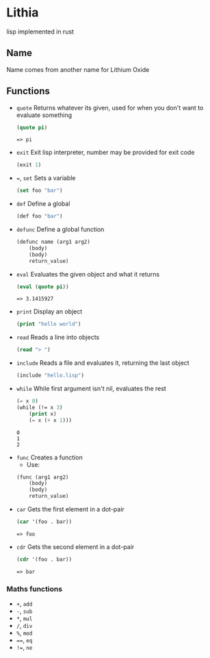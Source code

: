 # Lithia
lisp implemented in rust

## Name
Name comes from another name for Lithium Oxide

## Functions
* `quote` 
Returns whatever its given, used for when you don't want to evaluate something
    ```lisp
    (quote pi)
    ```
    ```
    => pi
    ```
* `exit`
Exit lisp interpreter, number may be provided for exit code
    ```lisp
    (exit 1)
    ```
* `=`, `set`
Sets a variable
    ```lisp
    (set foo "bar")
    ```
* `def`
Define a global
    ```lisp
    (def foo "bar")
    ```
* `defunc`
Define a global function
    ```lisp
	(defunc name (arg1 arg2)
		(body)
		(body)
		return_value)
    ```
* `eval`
Evaluates the given object and what it returns
    ```lisp
    (eval (quote pi))
    ```
    ```
    => 3.1415927
    ```
* `print`
Display an object
    ```lisp
    (print "hello world")
    ```
* `read`
Reads a line into objects
    ```lisp
    (read "> ")
    ```
* `include`
Reads a file and evaluates it, returning the last object
    ```lisp
    (include "hello.lisp")
    ```
* `while`
While first argument isn't nil, evaluates the rest
    ```lisp
    (= x 0)
    (while (!= x 3)
        (print x)
        (= x (+ x 1)))
    ```
    ```
    0
    1
    2
    ```
* `func`
Creates a function
	* Use:
	```lisp
	(func (arg1 arg2)
		(body)
		(body)
		return_value)
	```
* `car`
Gets the first element in a dot-pair
    ```lisp
    (car '(foo . bar))
    ```
    ```
    => foo
    ```
* `cdr`
Gets the second element in a dot-pair
    ```lisp
    (cdr '(foo . bar))
    ```
    ```
    => bar
    ```

### Maths functions
* `+`, `add`
* `-`, `sub`
* `*`, `mul`
* `/`, `div`
* `%`, `mod`
* `==`, `eq`
* `!=`, `ne`
